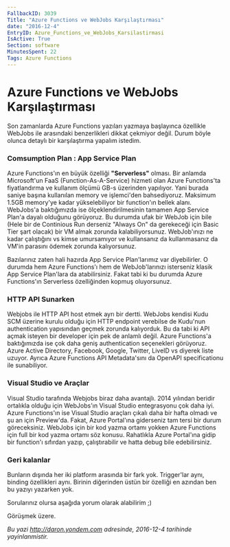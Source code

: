 ```yaml
---
FallbackID: 3039
Title: "Azure Functions ve WebJobs Karşılaştırması"
date: "2016-12-4"
EntryID: Azure_Functions_ve_WebJobs_Karsilastirmasi
IsActive: True
Section: software
MinutesSpent: 22
Tags: Azure Functions
---
```

# Azure Functions ve WebJobs Karşılaştırması
Son zamanlarda Azure Functions yazıları yazmaya başlayınca özellikle WebJobs ile arasındaki benzerlikleri dikkat çekmiyor değil. Durum böyle olunca detaylı bir karşılaştırma yapalım istedim.

### Comsumption Plan : App Service Plan

Azure Functions'ın en büyük özelliği **"Serverless"** olması. Bir anlamda Microsoft'un FaaS (Function-As-A-Service) hizmeti olan Azure Functions'ta fiyatlandırma ve kullanım ölçümü GB-s üzerinden yapılıyor. Yani burada saniye başına kullanılan memory ve işlemci'den bahsediyoruz. Maksimum 1.5GB memory'ye kadar yükselebiliyor bir function'ın bellek alanı. WebJobs'a baktığımızda ise ölçeklendirilmesinin tamamen App Service Plan'a dayalı olduğunu görüyoruz. Bu durumda ufak bir WebJob için bile (Hele bir de Continious Run derseniz "Always On" da gerekeceği için Basic Tier şart olacak) bir VM almak zorunda kalabiliyorsunuz. WebJob'ınızı ne kadar çalıştığını vs kimse umursamıyor ve kullansanız da kullanmasanız da VM'in parasını ödemek zorunda kalıyorsunuz. 

Bazılarınız zaten hali hazırda App Service Plan'larımız var diyebilirler. O durumda hem Azure Functions'ı hem de WebJob'larınızı isterseniz klasik App Service Plan'lara da atabilirsiniz. Fakat tabi ki bu durumda Azure Functions'ın Serverless özelliğinden kopmuş oluyorsunuz. 

### HTTP API Sunarken

Webjobs ile HTTP API host etmek ayrı bir dertti. WebJobs kendisi Kudu SCM üzerine kurulu olduğu için HTTP endpoint verebilse de Kudu'nun authentication yapısından geçmek zorunda kalıyorduk. Bu da tabi ki API açmak isteyen bir developer için pek de anlamlı değil. Azure Functions'a baktığımızda ise çok daha geniş authentication seçenekleri görüyoruz. Azure Active Directory, Facebook, Google, Twitter, LiveID vs diyerek liste uzuyor. Ayrıca Azure Functions API Metadata'sını da OpenAPI specificationu ile sunabiliyor. 

### Visual Studio ve Araçlar

Visual Studio tarafında Webjobs biraz daha avantajlı. 2014 yılından beridir ortalıkla olduğu için WebJobs'ın Visual Studio entegrasyonu çok daha iyi. Azure Functions'ın ise Visual Studio araçları çıkalı daha bir hafta olmadı ve şu an için Preview'da. Fakat, Azure Portal'ına giderseniz tam tersi bir durum göreceksiniz. WebJobs için bir kod yazma ortamı yokken Azure Functions için full bir kod yazma ortamı söz konusu. Rahatlıkla Azure Portal'ına gidip bir function'ı sıfırdan yazıp, çalıştırabilir ve hatta debug bile edebilirsiniz. 

### Geri kalanlar

Bunların dışında her iki platform arasında bir fark yok. Trigger'lar aynı, binding özellikleri aynı. Birinin diğerinden üstün bir özelliği en azından ben bu yazıyı yazarken yok. 

Sorularınız olursa aşağıda yorum olarak alabilirim ;) 

Görüşmek üzere.

*Bu yazi http://daron.yondem.com adresinde, 2016-12-4 tarihinde yayinlanmistir.*
